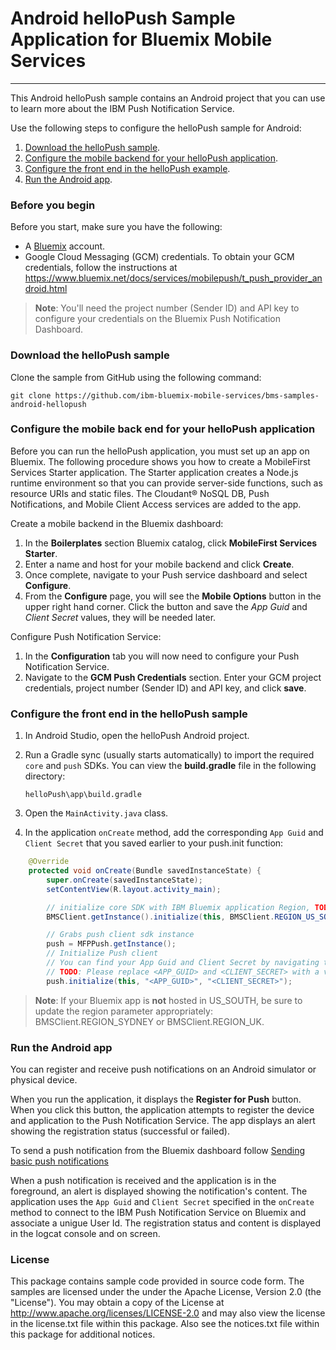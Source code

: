 # Android helloPush Sample Application for Bluemix Mobile Services
---
This Android helloPush sample contains an Android project that you can use to learn more about the IBM Push Notification Service.

Use the following steps to configure the helloPush sample for Android:

1. [Download the helloPush sample](#download-the-hellopush-sample).
2. [Configure the mobile backend for your helloPush application](#configure-the-mobile-back-end-for-your-hellopush-application).
3. [Configure the front end in the helloPush example](#configure-the-front-end-in-the-hellopush-sample).
4. [Run the Android app](#run-the-android-app).

### Before you begin
Before you start, make sure you have the following:
- A [Bluemix](http://bluemix.net) account.
- Google Cloud Messaging (GCM) credentials.  To obtain your GCM credentials, follow the instructions at  
https://www.bluemix.net/docs/services/mobilepush/t_push_provider_android.html

>**Note**: You'll need the project number (Sender ID) and API key to configure your credentials on the Bluemix Push Notification Dashboard.

### Download the helloPush sample
Clone the sample from GitHub using the following command:

`git clone https://github.com/ibm-bluemix-mobile-services/bms-samples-android-hellopush`

### Configure the mobile back end for your helloPush application
Before you can run the helloPush application, you must set up an app on Bluemix.  The following procedure shows you how to create a MobileFirst Services Starter application. The Starter application creates a Node.js runtime environment so that you can provide server-side functions, such as resource URIs and static files.  The Cloudant® NoSQL DB, Push Notifications, and Mobile Client Access services are added to the app.

Create a mobile backend in the Bluemix dashboard:

1. In the **Boilerplates** section Bluemix catalog, click **MobileFirst Services Starter**.
2. Enter a name and host for your mobile backend and click **Create**.
3. Once complete, navigate to your Push service dashboard and select  **Configure**.
4. From the **Configure** page, you will see the **Mobile Options** button in the upper right hand corner. Click the button and save the *App Guid* and *Client Secret* values, they will be needed later.

Configure Push Notification Service:

1. In the **Configuration** tab you will now need to configure your Push Notification Service.
2. Navigate to the **GCM Push Credentials** section. Enter your GCM project credentials, project number (Sender ID) and API key, and click **save**.

### Configure the front end in the helloPush sample
1. In Android Studio, open the helloPush Android project.
2. Run a Gradle sync (usually starts automatically) to import the required `core` and `push` SDKs. You can view the **build.gradle** file in the following directory:

	`helloPush\app\build.gradle`

3. Open the `MainActivity.java` class.
4. In the application `onCreate` method, add the corresponding `App Guid` and `Client Secret` that you saved earlier to your push.init function:
```Java
	@Override
    protected void onCreate(Bundle savedInstanceState) {
        super.onCreate(savedInstanceState);
        setContentView(R.layout.activity_main);

        // initialize core SDK with IBM Bluemix application Region, TODO: Update region if not using Bluemix US SOUTH
        BMSClient.getInstance().initialize(this, BMSClient.REGION_US_SOUTH);

        // Grabs push client sdk instance
        push = MFPPush.getInstance();
        // Initialize Push client
        // You can find your App Guid and Client Secret by navigating to the Configure section of your Push dashboard, click Mobile Options (Upper Right Hand Corner)
        // TODO: Please replace <APP_GUID> and <CLIENT_SECRET> with a valid App GUID and Client Secret from the Push dashboard Mobile Options
        push.initialize(this, "<APP_GUID>", "<CLIENT_SECRET>");
```

> **Note**: If your Bluemix app is **not** hosted in US_SOUTH, be sure to update the region parameter appropriately: BMSClient.REGION_SYDNEY or BMSClient.REGION_UK.

### Run the Android app
You can register and receive push notifications on an Android simulator or physical device.

When you run the application, it displays the **Register for Push** button. When you click this button, the application attempts to register the device and application to the Push Notification Service. The app displays an alert showing the registration status (successful or failed).

To send a push notification from the Bluemix dashboard follow [Sending basic push notifications](https://www.bluemix.net/docs/services/mobilepush/t_send_push_notifications.html)

When a push notification is received and the application is in the foreground, an alert is displayed showing the notification's content. The application uses the `App Guid` and `Client Secret` specified in the `onCreate` method to connect to the IBM Push Notification Service on Bluemix and associate a unigue User Id. The registration status and content is displayed in the logcat console and on screen.
### License
This package contains sample code provided in source code form. The samples are licensed under the under the Apache License, Version 2.0 (the "License"). You may obtain a copy of the License at http://www.apache.org/licenses/LICENSE-2.0 and may also view the license in the license.txt file within this package. Also see the notices.txt file within this package for additional notices.
